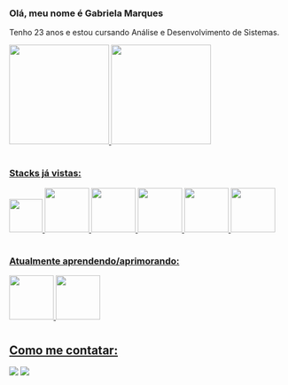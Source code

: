 ### Olá, meu nome é Gabriela Marques
Tenho 23 anos e estou cursando Análise e Desenvolvimento de Sistemas.


<div>
<a href="https://github.com/gabrielamarqs">
<img height="180em" src="https://github-readme-stats.vercel.app/api/top-langs/?username=gabrielamarqs&layout=compact&langs_count=7&theme=dracula"/>
<img height="180em" src="https://github-readme-stats.vercel.app/api?username=gabrielamarqs&show_icons=true&theme=dracula&include_all_commits=true&count_private=true"/>
</div>

#

### Stacks já vistas:
<div display="flex" justify-content="space-between">
<img height="60em" src="https://cdn.jsdelivr.net/gh/devicons/devicon/icons/c/c-plain.svg" />       
<img height="80em" src="https://cdn.jsdelivr.net/gh/devicons/devicon/icons/flask/flask-original.svg" />     
<img height="80em" src="https://cdn.jsdelivr.net/gh/devicons/devicon/icons/python/python-plain.svg" />    
<img height="80em" src="https://cdn.jsdelivr.net/gh/devicons/devicon/icons/java/java-original-wordmark.svg" />     
<img height="80em" src="https://cdn.jsdelivr.net/gh/devicons/devicon/icons/javascript/javascript-original.svg" />    
<img height="80em" src="https://cdn.jsdelivr.net/gh/devicons/devicon/icons/sass/sass-original.svg" />    
</div>

#  

### Atualmente aprendendo/aprimorando:
<div>
<img height="80em" src="https://cdn.jsdelivr.net/gh/devicons/devicon/icons/mongodb/mongodb-plain-wordmark.svg" />
<img height="80em" src="https://cdn.jsdelivr.net/gh/devicons/devicon/icons/java/java-original-wordmark.svg" />
</div>

#

## Como me contatar:
<a href = "https://mail.google.com/mail/u/0/#inbox?compose=CllgCJNwfqfvMmNMXHSlRzJbMBdpVDCxjzKqdcMPZfZLZqZdhrvSvlsSGPKVRHZDRznCRLLZHwg"><img src="https://img.shields.io/badge/Gmail-D14836?style=for-the-badge&logo=gmail&logoColor=white" target="_blank"></a>
<a href="https://www.linkedin.com/in/mayara-spieker-carvalho-b12a37232/" target="_blank"><img src="https://img.shields.io/badge/-LinkedIn-%230077B5?style=for-the-badge&logo=linkedin&logoColor=white" target="_blank"></a>
